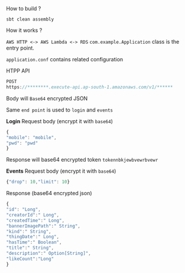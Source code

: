
How to build ?

`sbt clean assembly`

  

How it works ?

`AWS HTTP <-> AWS Lambda <-> RDS`
 `com.example.Application` class is the entry point.

`application.conf` contains related configuration

HTPP API

```js
POST
https://********.execute-api.ap-south-1.amazonaws.com/v1/******
```

Body will `Base64` encrypted JSON

Same `end point` is used to `login` and `events`

  

**Login** 
Request body (encrypt it with `base64`)

```js
{
"mobile": "mobile",
"pwd": "pwd"
}
```
Response will base64 encrypted token 
`tokennbkjewbvewrbvewr`
 
**Events**
Request body (encrypt it with `base64`)
```js 
{"drop": 10,"limit": 10}
```
Response (base64 encrypted json)
```js
{
"id": "Long",
"creatorId":" Long",  
"createdTime":" Long",  
"bannerImagePath":" String",  
"kind":" String",  
"thingDate":" Long",  
"hasTime":" Boolean",  
"title":" String",  
"description":" Option[String]",  
"likeCount":"Long"
}
```
